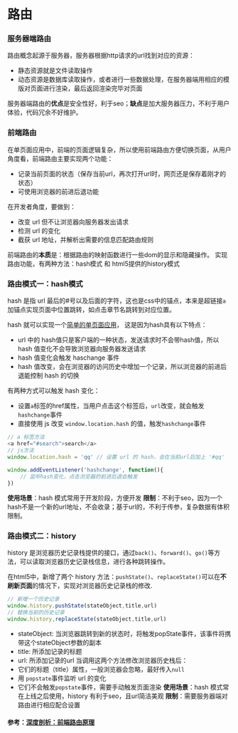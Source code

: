 # 路由
### 服务器端路由
路由概念起源于服务器，服务器根据http请求的url找到对应的资源：
- 静态资源就是文件读取操作
- 动态资源是数据库读取操作，或者进行一些数据处理，在服务器端用相应的模版对页面进行渲染，最后返回渲染完毕对页面

服务器端路由的**优点**是安全性好，利于seo；**缺点**是加大服务器压力，不利于用户体验，代码冗余不好维护。
### 前端路由
在单页面应用中，前端的页面逻辑复杂，所以使用前端路由方便切换页面，从用户角度看，前端路由主要实现两个功能：
- 记录当前页面的状态（保存当前url，再次打开url时，网页还是保存着刚才的状态）
- 可使用浏览器的前进后退功能

在开发者角度，要做到：
- 改变 url 但不让浏览器向服务器发出请求
- 检测 url 的变化
- 截获 url 地址，并解析出需要的信息匹配路由规则

前端路由的**本质**是：根据路由的映射函数进行一些dom的显示和隐藏操作。
实现路由功能，有两种方法：hash模式 和 html5提供的history模式
### 路由模式一：hash模式
hash 是指 url 最后的#号以及后面的字符，这也是css中的锚点，本来是超链接`a`加锚点实现页面中位置跳转，如点击章节名跳转到对应位置。

hash 就可以实现一个[简单的单页面应用](https://github.com/Naturalvolume/IFE-2016Spring/blob/master/SPA.html)， 这是因为hash具有以下特点：
- url 中的 hash值只是客户端的一种状态，发送请求时不会带hash值，所以hash 值变化不会导致浏览器向服务器发送请求
- hash 值变化会触发 haschange 事件
- hash 值改变，会在浏览器的访问历史中增加一个记录，所以浏览器的前进后退能控制 hash 的切换

有两种方式可以触发 hash 变化：
- 设置`a`标签的href属性，当用户点击这个标签后，`url`改变，就会触发`hashchange`事件
- 直接使用 js 改变 `window.location.hash` 的值，触发`hashchange`事件
```javascript
// a 标签方法
<a href="#search">search</a>
// js方法
window.location.hash = 'qq' // 设置 url 的 hash，会在当前url后加上 '#qq'
 
window.addEventListener('hashchange', function(){ 
    // 监听hash变化，点击浏览器的前进后退会触发
})
```
**使用场景**：hash 模式常用于开发阶段，方便开发
**限制**：不利于seo，因为一个hash不是一个新的url地址，不会收录；基于url的，不利于传参，复杂数据有体积限制。
### 路由模式二：history
history 是浏览器历史记录栈提供的接口，通过`back()`、`forward()`、`go()`等方法，可以读取浏览器历史记录栈信息，进行各种跳转操作。

在html5中，新增了两个 history 方法：`pushState()`、`replaceState()`可以在**不刷新页面**的情况下，实现对浏览器历史记录栈的修改.
```javascript
// 新增一个历史记录
window.history.pushState(stateObject,title,url)
// 替换当前的历史记录
window.history,replaceState(stateObject,title,url)
```
- stateObject: 当浏览器跳转到新的状态时，将触发popState事件，该事件将携带这个stateObject参数的副本
- title: 所添加记录的标题
- url: 所添加记录的url
当调用这两个方法修改浏览器历史栈后：
- 它们的标题（title）属性，一般浏览器会忽略，最好传入`null`
- 用 `popstate`事件监听 url 的变化
- 它们不会触发`popstate`事件，需要手动触发页面渲染
**使用场景**：hash 模式常在上线之后使用，history 有利于seo，且url简洁美观
**限制**：需要服务器端对路由进行相应配合设置

#### 参考：[深度剖析：前端路由原理](https://juejin.im/post/5d469f1e5188254e1c49ae78#heading-11)



